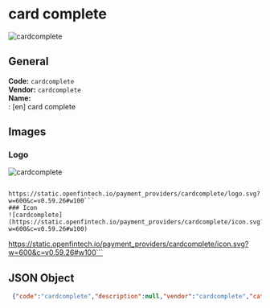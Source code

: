 # card complete 
![cardcomplete](https://static.openfintech.io/payment_providers/cardcomplete/logo.svg?w=600&c=v0.59.26#w100)  
## General 
**Code:** `cardcomplete`  
**Vendor:** `cardcomplete`  
**Name:**  
:	[en] card complete  
## Images 
### Logo 
![cardcomplete](https://static.openfintech.io/payment_providers/cardcomplete/logo.svg?w=600&c=v0.59.26#w100)  
```
 https://static.openfintech.io/payment_providers/cardcomplete/logo.svg?w=600&c=v0.59.26#w100```  
### Icon 
![cardcomplete](https://static.openfintech.io/payment_providers/cardcomplete/icon.svg?w=600&c=v0.59.26#w100)  
```
 https://static.openfintech.io/payment_providers/cardcomplete/icon.svg?w=600&c=v0.59.26#w100```  
## JSON Object 
```json
 {"code":"cardcomplete","description":null,"vendor":"cardcomplete","categories":null,"countries":null,"payment_method":null,"payout_method":null,"metadata":{"about_payments_code":"cardcomplete"},"name":{"en":"card complete"}}```  
